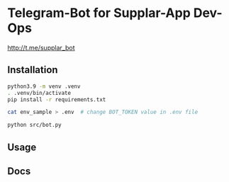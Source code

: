 # Telegram-Bot for Supplar-App Dev-Ops
http://t.me/supplar_bot

## Installation
```bash
python3.9 -m venv .venv
. .venv/bin/activate
pip install -r requirements.txt

cat env_sample > .env  # change BOT_TOKEN value in .env file

python src/bot.py
```
## Usage

## Docs
